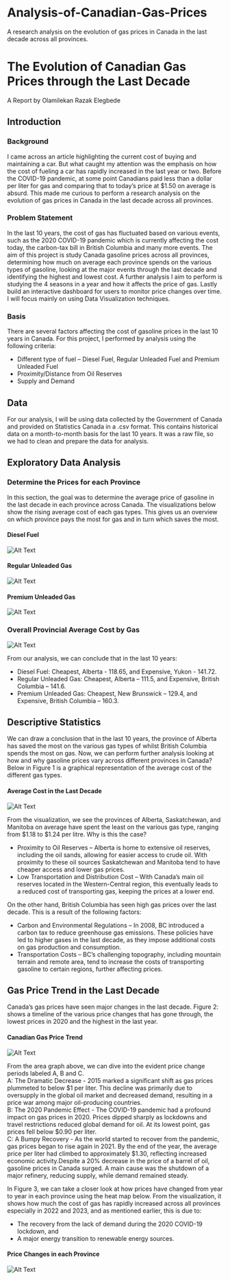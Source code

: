# Analysis-of-Canadian-Gas-Prices
 A research analysis on the evolution of gas prices in Canada in the last decade across all provinces.

# The Evolution of Canadian Gas Prices through the Last Decade
A Report by Olamilekan Razak Elegbede

## Introduction
### Background
I came across an article highlighting the current cost of buying and maintaining a car. But what caught my attention was the emphasis on how the cost of fueling a car has rapidly increased in the last year or two. Before the COVID-19 pandemic, at some point Canadians paid less than a dollar per liter for gas and comparing that to today’s price at $1.50 on average is absurd. This made me curious to perform a research analysis on the evolution of gas prices in Canada in the last decade across all provinces. <br/>

### Problem Statement
In the last 10 years, the cost of gas has fluctuated based on various events, such as the 2020 COVID-19 pandemic which is currently affecting the cost today, the carbon-tax bill in British Columbia and many more events. The aim of this project is study Canada gasoline prices across all provinces, determining how much on average each province spends on the 
various types of gasoline, looking at the major events through the last decade and identifying the highest and lowest cost. A further analysis I aim to perform is studying the 4 seasons in a year and how it affects the price of gas. Lastly build an interactive dashboard for users to monitor price changes over time. I will focus mainly on using Data Visualization techniques. <br/>

### Basis
There are several factors affecting the cost of gasoline prices in the last 10 years in Canada. For this project, I performed by analysis using the following criteria:
* Different type of fuel – Diesel Fuel, Regular Unleaded Fuel and Premium Unleaded Fuel
* Proximity/Distance from Oil Reserves
* Supply and Demand

## Data
For our analysis, I will be using data collected by the Government of Canada and provided on Statistics Canada in a .csv format. This contains historical data on a month-to-month basis for the last 10 years. It was a raw file, so we had to clean and prepare the data for analysis. <br/>

## Exploratory Data Analysis
### Determine the Prices for each Province
In this section, the goal was to determine the average price of gasoline in the last decade in each province across Canada. The visualizations below show the rising average cost of each gas types. This gives us an overview on which province pays the most for gas and in turn which saves the most. <br/>

#### Diesel Fuel

![Alt Text](https://github.com/Lekan-E/Analysis-of-Canadian-Gas-Prices/blob/main/Images/Diesel%20Average%20(10).png)

#### Regular Unleaded Gas

![Alt Text](https://github.com/Lekan-E/Analysis-of-Canadian-Gas-Prices/blob/main/Images/Regular%20Gas%20Average%20(10).png)

#### Premium Unleaded Gas

![Alt Text](https://github.com/Lekan-E/Analysis-of-Canadian-Gas-Prices/blob/main/Images/Premium%20Gas%20Average%20(10).png)

### Overall Provincial Average Cost by Gas
![Alt Text](https://github.com/Lekan-E/Analysis-of-Canadian-Gas-Prices/blob/main/Images/Average%20Cost%20per%20Province.png)
<br/>

From our analysis, we can conclude that in the last 10 years:
* Diesel Fuel: Cheapest, Alberta - 118.65, and Expensive, Yukon - 141.72.
* Regular Unleaded Gas: Cheapest, Alberta – 111.5, and Expensive, British Columbia – 141.6.
* Premium Unleaded Gas: Cheapest, New Brunswick – 129.4, and Expensive, British Columbia – 160.3.

## Descriptive Statistics
We can draw a conclusion that in the last 10 years, the province of Alberta has saved the most on the various gas types of whilst British Columbia spends the most on gas. Now, we can perform further analysis looking at how and why gasoline prices vary across different provinces in Canada? Below in Figure 1 is a graphical representation of the average cost of the different gas types. <br/>

#### Average Cost in the Last Decade
![Alt Text](https://github.com/Lekan-E/Analysis-of-Canadian-Gas-Prices/blob/main/Images/Geographical%20Average.png)

From the visualization, we see the provinces of Alberta, Saskatchewan, and Manitoba on average have spent the least on the various gas type, ranging from $1.18 to $1.24 per litre. Why is this the case?
* Proximity to Oil Reserves – Alberta is home to extensive oil reserves, including the oil sands, allowing for easier access to crude oil. With proximity to these oil sources Saskatchewan and Manitoba tend to have cheaper access and lower gas prices.
* Low Transportation and Distribution Cost – With Canada’s main oil reserves located in the Western-Central region, this eventually leads to a reduced cost of transporting gas, keeping the prices at a lower end. <br/>

On the other hand, British Columbia has seen high gas prices over the last decade. This is a result of the following factors:
* Carbon and Environmental Regulations – In 2008, BC introduced a carbon tax to reduce greenhouse gas emissions. These policies have led to higher gases in the last decade, as they impose additional costs on gas production and consumption.
* Transportation Costs – BC’s challenging topography, including mountain terrain and remote area, tend to increase the costs of transporting gasoline to certain regions, further affecting prices.

##  Gas Price Trend in the Last Decade
Canada’s gas prices have seen major changes in the last decade. Figure 2: shows a timeline of the various price changes that has gone through, the lowest prices in 2020 and the highest in the last year.

#### Canadian Gas Price Trend
![Alt Text](https://github.com/Lekan-E/Analysis-of-Canadian-Gas-Prices/blob/main/Images/Trend%20through%20the%20decade.png)

From the area graph above, we can dive into the evident price change periods labeled A, B and C. <br/>
A: The Dramatic Decrease - 2015 marked a significant shift as gas prices plummeted to below $1 per liter. This decline was primarily due to oversupply in the global oil market and decreased demand, resulting in a price war among major oil-producing countries. <br/>
B: The 2020 Pandemic Effect - The COVID-19 pandemic had a profound impact on gas prices in 2020. Prices dipped sharply as lockdowns and travel restrictions reduced global demand for oil. At its lowest point, gas prices fell below $0.90 per liter. <br/>
C: A Bumpy Recovery - As the world started to recover from the pandemic, gas prices began to rise again in 2021. By the end of the year, the average price per liter had climbed to approximately $1.30, reflecting increased economic activity.Despite a 20% decrease in the price of a barrel of oil, gasoline prices in Canada surged. A main cause was the shutdown 
of a major refinery, reducing supply, while demand remained steady. <br/>

In Figure 3, we can take a closer look at how prices have changed from year to year in each province using the heat map below. From the visualization, it shows how much the cost of gas has rapidly increased across all provinces especially in 2022 and 2023, and as mentioned earlier, this is due to: 
* The recovery from the lack of demand during the 2020 COVID-19 lockdown, and
* A major energy transition to renewable energy sources.

#### Price Changes in each Province
![Alt Text](https://github.com/Lekan-E/Analysis-of-Canadian-Gas-Prices/blob/main/Images/Detailed%20Price%20per%20Year.png)


